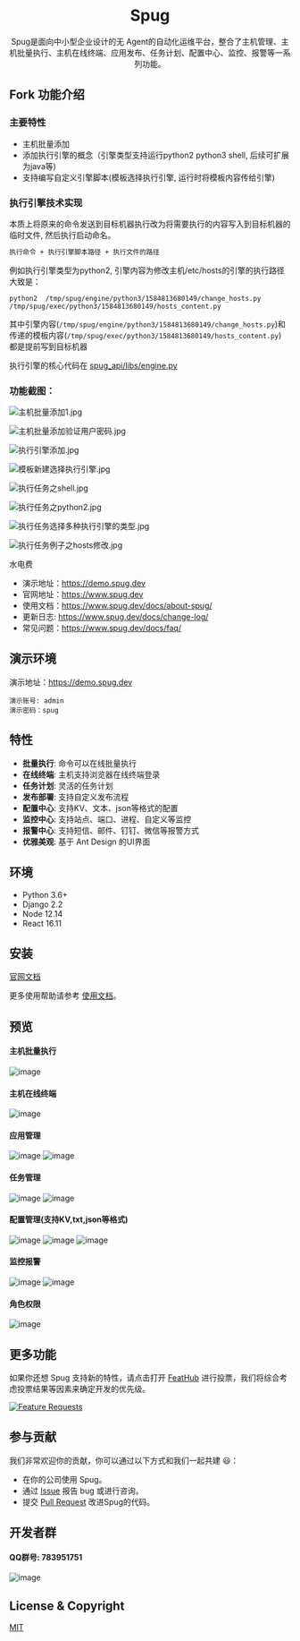 <h1 align="center">Spug</h1>

<div align="center">

Spug是面向中小型企业设计的无 Agent的自动化运维平台，整合了主机管理、主机批量执行、主机在线终端、应用发布、任务计划、配置中心、监控、报警等一系列功能。

</div>


## Fork 功能介绍
### 主要特性
- 主机批量添加
- 添加执行引擎的概念（引擎类型支持运行python2 python3 shell, 后续可扩展为java等)
- 支持编写自定义引擎脚本(模板选择执行引擎, 运行时将模板内容传给引擎)


### 执行引擎技术实现
本质上将原来的命令发送到目标机器执行改为将需要执行的内容写入到目标机器的临时文件, 然后执行启动命名。

```bash
执行命令 + 执行引擎脚本路径 + 执行文件的路径
```
例如执行引擎类型为python2, 引擎内容为修改主机/etc/hosts的引擎的执行路径大致是：
```
python2  /tmp/spug/engine/python3/1584813680149/change_hosts.py /tmp/spug/exec/python3/1584813680149/hosts_content.py
```

其中引擎内容(```/tmp/spug/engine/python3/1584813680149/change_hosts.py```)和传递的模板内容(```/tmp/spug/exec/python3/1584813680149/hosts_content.py```)
都是提前写到目标机器

执行引擎的核心代码在 [spug_api/libs/engine.py](https://github.com/staneyffer/spug/blob/master/spug_api/libs/engine.py)


### 功能截图：
![主机批量添加1.jpg](https://my-blog-images.oss-cn-qingdao.aliyuncs.com/15850524484297703.jpg)

![主机批量添加验证用户密码.jpg](https://my-blog-images.oss-cn-qingdao.aliyuncs.com/15850524484894800.jpg)

![执行引擎添加.jpg](https://my-blog-images.oss-cn-qingdao.aliyuncs.com/15850524483825890.jpg)


![模板新建选择执行引擎.jpg](https://my-blog-images.oss-cn-qingdao.aliyuncs.com/15850524481352757.jpg)


![执行任务之shell.jpg](https://my-blog-images.oss-cn-qingdao.aliyuncs.com/15850524483308611.jpg)

![执行任务之python2.jpg](https://my-blog-images.oss-cn-qingdao.aliyuncs.com/15850524482943866.jpg)

![执行任务选择多种执行引擎的类型.jpg](https://my-blog-images.oss-cn-qingdao.aliyuncs.com/15850524482601126.jpg)


![执行任务例子之hosts修改.jpg](https://my-blog-images.oss-cn-qingdao.aliyuncs.com/15850524482118884.jpg)



水电费

- 演示地址：https://demo.spug.dev
- 官网地址：https://www.spug.dev
- 使用文档：https://www.spug.dev/docs/about-spug/
- 更新日志: https://www.spug.dev/docs/change-log/
- 常见问题：https://www.spug.dev/docs/faq/

## 演示环境

演示地址：https://demo.spug.dev
```
演示账号: admin 
演示密码：spug
```

## 特性

- **批量执行**: 命令可以在线批量执行
- **在线终端**: 主机支持浏览器在线终端登录
- **任务计划**: 灵活的任务计划
- **发布部署**: 支持自定义发布流程
- **配置中心**: 支持KV、文本、json等格式的配置
- **监控中心**: 支持站点、端口、进程、自定义等监控
- **报警中心**: 支持短信、邮件、钉钉、微信等报警方式
- **优雅美观**: 基于 Ant Design 的UI界面


## 环境

* Python 3.6+
* Django 2.2
* Node 12.14
* React 16.11

## 安装

[官网文档](https://spug.dev/docs/install/)

更多使用帮助请参考 [使用文档](https://www.spug.dev/docs/host-manage/)。

## 预览

#### 主机批量执行
![image](http://image.qbangmang.com/host-exec-2.0.png
)

#### 主机在线终端
![image](http://image.qbangmang.com/host-console-2.0.png)

#### 应用管理
![image](http://image.qbangmang.com/app-2.0.png)
![image](http://image.qbangmang.com/app-apply-2.0.png)

#### 任务管理
![image](http://image.qbangmang.com/task-2.0.png)
![image](http://image.qbangmang.com/task-detail-2.0.png)
#### 配置管理(支持KV,txt,json等格式)
![image](http://image.qbangmang.com/service-conf-2.0.png)
![image](http://image.qbangmang.com/service-conf-json-2.0.png)
![image](http://image.qbangmang.com/conf-history-2.0.png)

#### 监控报警
![image](http://image.qbangmang.com/monitor-alarm-2.0.png)
![image](http://image.qbangmang.com/monitor-add-2.0.png)

#### 角色权限
![image](http://image.qbangmang.com/role-2.0.png)

## 更多功能
如果你还想 Spug 支持新的特性，请点击打开 [FeatHub](https://feathub.com/openspug/spug) 进行投票，我们将综合考虑投票结果等因素来确定开发的优先级。

[![Feature Requests](https://feathub.com/openspug/spug?format=svg)](https://feathub.com/openspug/spug)


## 参与贡献

我们非常欢迎你的贡献，你可以通过以下方式和我们一起共建 :smiley:：

- 在你的公司使用 Spug。
- 通过 [Issue](https://github.com/openspug/spug/issues) 报告 bug 或进行咨询。
- 提交 [Pull Request](https://github.com/openspug/spug/pulls) 改进Spug的代码。

## 开发者群
#### QQ群号: 783951751
![image](http://image.qbangmang.com/spug.png)

## License & Copyright
[MIT](https://opensource.org/licenses/MIT)
